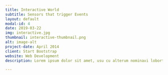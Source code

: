 ```yaml
---
title: Interactive World
subtitle: Sensors that trigger Events
layout: default
modal-id: 4
date: 2019-03-22
img: interactive.jpg
thumbnail: interactive-thumbnail.png
alt: image-alt
project-date: April 2014
client: Start Bootstrap
website: Web Development
description: Lorem ipsum dolor sit amet, usu cu alterum nominavi lobortis. At duo novum diceret. Tantas apeirian vix et, usu sanctus postulant inciderint ut, populo diceret necessitatibus in vim. Cu eum dicam feugiat noluisse.

---
```

